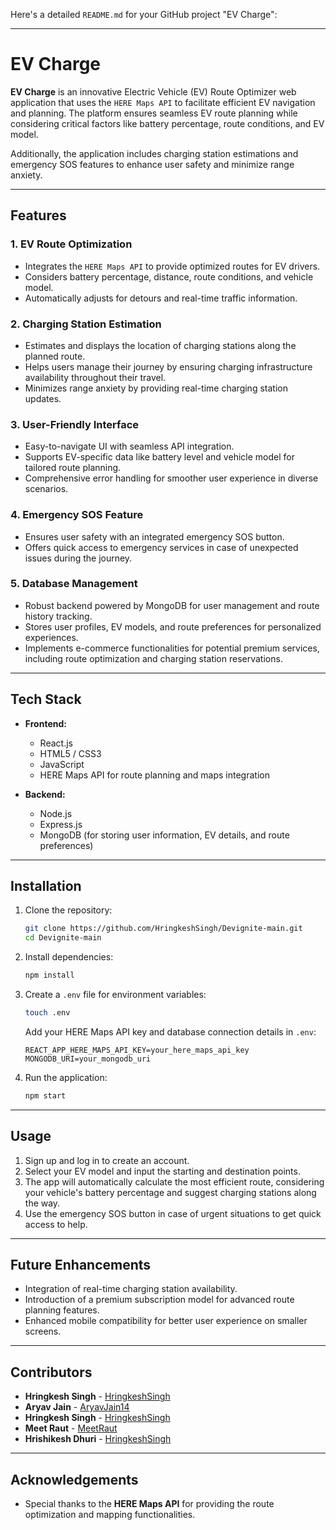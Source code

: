 Here's a detailed `README.md` for your GitHub project "EV Charge":

---

# EV Charge

**EV Charge** is an innovative Electric Vehicle (EV) Route Optimizer web application that uses the `HERE Maps API` to facilitate efficient EV navigation and planning. The platform ensures seamless EV route planning while considering critical factors like battery percentage, route conditions, and EV model. 

Additionally, the application includes charging station estimations and emergency SOS features to enhance user safety and minimize range anxiety.

---

## Features

### 1. **EV Route Optimization**
   - Integrates the `HERE Maps API` to provide optimized routes for EV drivers.
   - Considers battery percentage, distance, route conditions, and vehicle model.
   - Automatically adjusts for detours and real-time traffic information.

### 2. **Charging Station Estimation**
   - Estimates and displays the location of charging stations along the planned route.
   - Helps users manage their journey by ensuring charging infrastructure availability throughout their travel.
   - Minimizes range anxiety by providing real-time charging station updates.

### 3. **User-Friendly Interface**
   - Easy-to-navigate UI with seamless API integration.
   - Supports EV-specific data like battery level and vehicle model for tailored route planning.
   - Comprehensive error handling for smoother user experience in diverse scenarios.

### 4. **Emergency SOS Feature**
   - Ensures user safety with an integrated emergency SOS button.
   - Offers quick access to emergency services in case of unexpected issues during the journey.

### 5. **Database Management**
   - Robust backend powered by MongoDB for user management and route history tracking.
   - Stores user profiles, EV models, and route preferences for personalized experiences.
   - Implements e-commerce functionalities for potential premium services, including route optimization and charging station reservations.

---

## Tech Stack

- **Frontend:**
  - React.js
  - HTML5 / CSS3
  - JavaScript
  - HERE Maps API for route planning and maps integration
  
- **Backend:**
  - Node.js
  - Express.js
  - MongoDB (for storing user information, EV details, and route preferences)

---

## Installation

1. Clone the repository:

   ```bash
   git clone https://github.com/HringkeshSingh/Devignite-main.git
   cd Devignite-main
   ```

2. Install dependencies:

   ```bash
   npm install
   ```

3. Create a `.env` file for environment variables:

   ```bash
   touch .env
   ```

   Add your HERE Maps API key and database connection details in `.env`:

   ```
   REACT_APP_HERE_MAPS_API_KEY=your_here_maps_api_key
   MONGODB_URI=your_mongodb_uri
   ```

4. Run the application:

   ```bash
   npm start
   ```

---

## Usage

1. Sign up and log in to create an account.
2. Select your EV model and input the starting and destination points.
3. The app will automatically calculate the most efficient route, considering your vehicle's battery percentage and suggest charging stations along the way.
4. Use the emergency SOS button in case of urgent situations to get quick access to help.

---

## Future Enhancements

- Integration of real-time charging station availability.
- Introduction of a premium subscription model for advanced route planning features.
- Enhanced mobile compatibility for better user experience on smaller screens.
  
---

## Contributors

- **Hringkesh Singh** - [HringkeshSingh](https://github.com/HringkeshSingh)
- **Aryav Jain** - [AryavJain14](https://github.com/AryavJain14)
- **Hringkesh Singh** - [HringkeshSingh](https://github.com/HringkeshSingh)
- **Meet Raut** - [MeetRaut](https://github.com/MeetRaut)
- **Hrishikesh Dhuri** - [HringkeshSingh]((https://github.com/Hrishikesh19032004))
  
---

## Acknowledgements

- Special thanks to the **HERE Maps API** for providing the route optimization and mapping functionalities.
  
